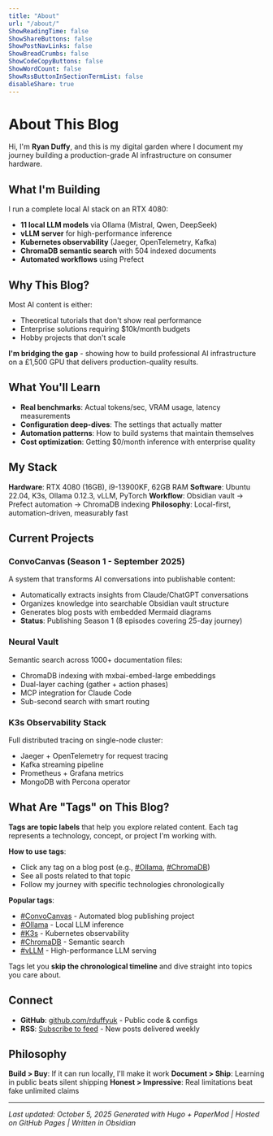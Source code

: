 ```yaml
---
title: "About"
url: "/about/"
ShowReadingTime: false
ShowShareButtons: false
ShowPostNavLinks: false
ShowBreadCrumbs: false
ShowCodeCopyButtons: false
ShowWordCount: false
ShowRssButtonInSectionTermList: false
disableShare: true
---
```


# About This Blog

Hi, I'm **Ryan Duffy**, and this is my digital garden where I document my journey building a production-grade AI infrastructure on consumer hardware.

## What I'm Building

I run a complete local AI stack on an RTX 4080:
- **11 local LLM models** via Ollama (Mistral, Qwen, DeepSeek)
- **vLLM server** for high-performance inference
- **Kubernetes observability** (Jaeger, OpenTelemetry, Kafka)
- **ChromaDB semantic search** with 504 indexed documents
- **Automated workflows** using Prefect

## Why This Blog?

Most AI content is either:
- Theoretical tutorials that don't show real performance
- Enterprise solutions requiring $10k/month budgets
- Hobby projects that don't scale

**I'm bridging the gap** - showing how to build professional AI infrastructure on a £1,500 GPU that delivers production-quality results.

## What You'll Learn

- **Real benchmarks**: Actual tokens/sec, VRAM usage, latency measurements
- **Configuration deep-dives**: The settings that actually matter
- **Automation patterns**: How to build systems that maintain themselves
- **Cost optimization**: Getting $0/month inference with enterprise quality

## My Stack

**Hardware**: RTX 4080 (16GB), i9-13900KF, 62GB RAM
**Software**: Ubuntu 22.04, K3s, Ollama 0.12.3, vLLM, PyTorch
**Workflow**: Obsidian vault → Prefect automation → ChromaDB indexing
**Philosophy**: Local-first, automation-driven, measurably fast

## Current Projects

### ConvoCanvas (Season 1 - September 2025)
A system that transforms AI conversations into publishable content:
- Automatically extracts insights from Claude/ChatGPT conversations
- Organizes knowledge into searchable Obsidian vault structure
- Generates blog posts with embedded Mermaid diagrams
- **Status**: Publishing Season 1 (8 episodes covering 25-day journey)

### Neural Vault
Semantic search across 1000+ documentation files:
- ChromaDB indexing with mxbai-embed-large embeddings
- Dual-layer caching (gather + action phases)
- MCP integration for Claude Code
- Sub-second search with smart routing

### K3s Observability Stack
Full distributed tracing on single-node cluster:
- Jaeger + OpenTelemetry for request tracing
- Kafka streaming pipeline
- Prometheus + Grafana metrics
- MongoDB with Percona operator

## What Are "Tags" on This Blog?

**Tags are topic labels** that help you explore related content. Each tag represents a technology, concept, or project I'm working with.

**How to use tags**:
- Click any tag on a blog post (e.g., [#Ollama](/tags/ollama/), [#ChromaDB](/tags/chromadb/))
- See all posts related to that topic
- Follow my journey with specific technologies chronologically

**Popular tags**:
- [#ConvoCanvas](/tags/convocanvas/) - Automated blog publishing project
- [#Ollama](/tags/ollama/) - Local LLM inference
- [#K3s](/tags/k3s/) - Kubernetes observability
- [#ChromaDB](/tags/chromadb/) - Semantic search
- [#vLLM](/tags/vllm/) - High-performance LLM serving

Tags let you **skip the chronological timeline** and dive straight into topics you care about.

## Connect

- **GitHub**: [github.com/rduffyuk](https://github.com/rduffyuk) - Public code & configs
- **RSS**: [Subscribe to feed](/index.xml) - New posts delivered weekly

## Philosophy

**Build > Buy**: If it can run locally, I'll make it work
**Document > Ship**: Learning in public beats silent shipping
**Honest > Impressive**: Real limitations beat fake unlimited claims

---

*Last updated: October 5, 2025*
*Generated with Hugo + PaperMod | Hosted on GitHub Pages | Written in Obsidian*
